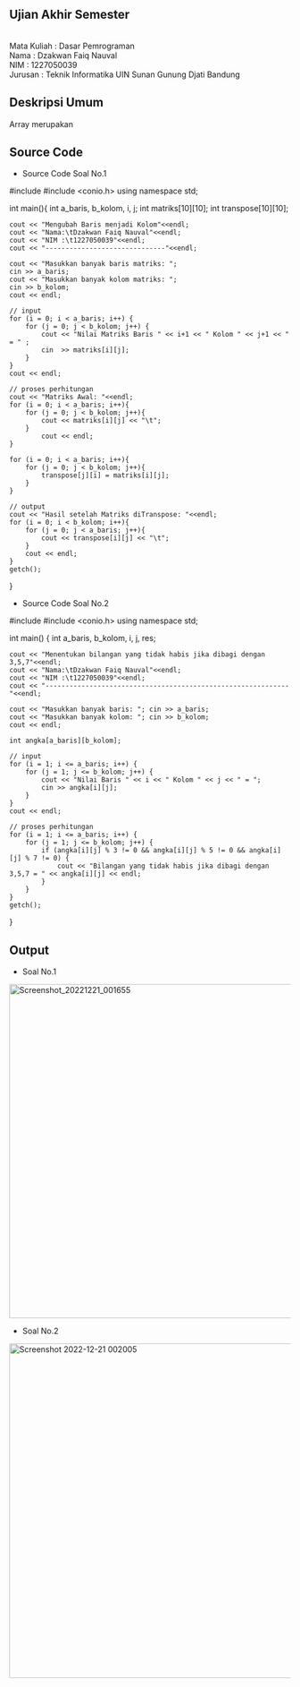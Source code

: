 ## Ujian Akhir Semester 
<br>Mata Kuliah 	: Dasar Pemrograman
<br> Nama		: Dzakwan Faiq Nauval
<br>NIM			: 1227050039
<br>Jurusan		: Teknik Informatika UIN Sunan Gunung Djati Bandung 

## Deskripsi Umum
Array merupakan
## Source Code
- Source Code Soal No.1

#include <iostream>
#include <conio.h>
using namespace std;

int main(){
	int a_baris, b_kolom, i, j;
	int matriks[10][10];
	int transpose[10][10];

	cout << "Mengubah Baris menjadi Kolom"<<endl;
	cout << "Nama:\tDzakwan Faiq Nauval"<<endl;
	cout << "NIM :\t1227050039"<<endl;
	cout << "------------------------------"<<endl;
	
	cout << "Masukkan banyak baris matriks: ";
	cin >> a_baris;
	cout << "Masukkan banyak kolom matriks: ";
	cin >> b_kolom;
	cout << endl;
	
	// input 
	for (i = 0; i < a_baris; i++) {
		for (j = 0; j < b_kolom; j++) {
    		cout << "Nilai Matriks Baris " << i+1 << " Kolom " << j+1 << " = " ;
	  		cin  >> matriks[i][j];
    	}
	}
	cout << endl;

	// proses perhitungan
	cout << "Matriks Awal: "<<endl;
	for (i = 0; i < a_baris; i++){
		for (j = 0; j < b_kolom; j++){
			cout << matriks[i][j] << "\t";
    	}
    		cout << endl;
	}
  
	for (i = 0; i < a_baris; i++){
		for (j = 0; j < b_kolom; j++){
    		transpose[j][i] = matriks[i][j];
    	}
	}
	
	// output
	cout << "Hasil setelah Matriks diTranspose: "<<endl;
	for (i = 0; i < b_kolom; i++){
		for (j = 0; j < a_baris; j++){
      		cout << transpose[i][j] << "\t";
    	}
    	cout << endl;
	}
	getch();
}
- Source Code Soal No.2

#include <iostream>
#include <conio.h>
using namespace std;

int main() {
	int a_baris, b_kolom, i, j, res;
	
	cout << "Menentukan bilangan yang tidak habis jika dibagi dengan 3,5,7"<<endl;
	cout << "Nama:\tDzakwan Faiq Nauval"<<endl;
	cout << "NIM :\t1227050039"<<endl;
	cout << "-------------------------------------------------------------"<<endl;
	
	cout << "Masukkan banyak baris: "; cin >> a_baris;
	cout << "Masukkan banyak kolom: "; cin >> b_kolom;
	cout << endl;
	
	int angka[a_baris][b_kolom];
	
	// input
	for (i = 1; i <= a_baris; i++) {
		for (j = 1; j <= b_kolom; j++) {
			cout << "Nilai Baris " << i << " Kolom " << j << " = ";
			cin >> angka[i][j];
		}
	}
	cout << endl;
	
	// proses perhitungan
	for (i = 1; i <= a_baris; i++) {
		for (j = 1; j <= b_kolom; j++) {
			if (angka[i][j] % 3 != 0 && angka[i][j] % 5 != 0 && angka[i][j] % 7 != 0) {
				cout << "Bilangan yang tidak habis jika dibagi dengan 3,5,7 = " << angka[i][j] << endl;
			} 
		}
	}
	getch();
}
## Output
- Soal No.1
 <img width="597" alt="Screenshot_20221221_001655" src="https://user-images.githubusercontent.com/121118106/208793694-f979ac9a-802b-40b1-b377-913b2fd4191a.png">

- Soal No.2 
 <img width="598" alt="Screenshot 2022-12-21 002005" src="https://user-images.githubusercontent.com/121118106/208793791-29a21e2c-c76d-4f4e-8ab6-a064b7d327ef.png">



